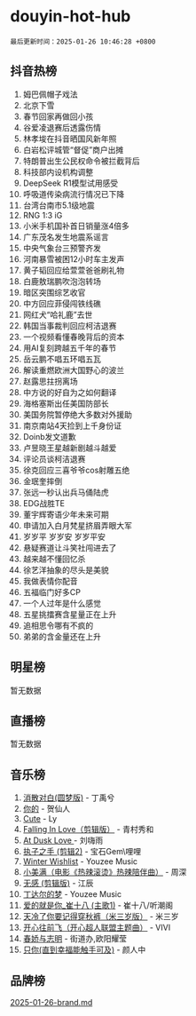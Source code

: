 # douyin-hot-hub

`最后更新时间：2025-01-26 10:46:28 +0800`

## 抖音热榜

1. 姆巴佩帽子戏法
1. 北京下雪
1. 春节回家再做回小孩
1. 谷爱凌退赛后透露伤情
1. 林孝埈在抖音晒国风新年照
1. 白岩松评城管“督促”商户出摊
1. 特朗普出生公民权命令被拦截背后
1. 科技部内设机构调整
1. DeepSeek R1模型试用感受
1. 呼吸道传染病流行情况已下降
1. 台湾台南市5.1级地震
1. RNG 1:3 iG
1. 小米手机国补首日销量涨4倍多
1. 广东茂名发生地震系谣言
1. 中央气象台三预警齐发
1. 河南暴雪被困12小时车主发声
1. 黄子韬回应给萱萱爸爸刷礼物
1. 白鹿敖瑞鹏吹泡泡转场
1. 暗区突围综艺收官
1. 中方回应菲侵闯铁线礁
1. 网红犬“哈礼鹿”去世
1. 韩国当事裁判回应柯洁退赛
1. 一个视频看懂春晚背后的资本
1. 用AI复刻跨越五千年的春节
1. 岳云鹏不唱五环唱五瓦
1. 解读重燃欧洲大国野心的波兰
1. 赵露思拄拐离场
1. 中方说的好自为之如何翻译
1. 海格塞斯出任美国防部长
1. 美国务院暂停绝大多数对外援助
1. 南京南站4天捡到上千身份证
1. Doinb发文道歉
1. 卢昱晓王星越新剧越斗越爱
1. 评论员谈柯洁退赛
1. 徐克回应三喜爷爷cos射雕五绝
1. 金珉奎摔倒
1. 张远一秒认出兵马俑陆虎
1. EDG战胜TE
1. 董宇辉寄语少年未来可期
1. 申请加入白月梵星挤眉弄眼大军
1. 岁岁平 岁岁安 岁岁平安
1. 悬疑赛道让斗笑社闯进去了
1. 越来越不懂回忆杀
1. 徐艺洋抽象的尽头是美貌
1. 我做表情你配音
1. 五福临门好多CP
1. 一个人过年是什么感觉
1. 五星挑擂赛含星量正在上升
1. 追相思令哪有不疯的
1. 弟弟的含金量还在上升

## 明星榜

暂无数据

## 直播榜

暂无数据

## 音乐榜

1. [消散对白(圆梦版)](https://sf5-hl-cdn-tos.douyinstatic.com/obj/tos-cn-ve-2774/og4jB5I5IizzoZVAAAzWgBMAsMDWoArfwBOiFs) - 丁禹兮
1. [你的](https://sf3-cdn-tos.douyinstatic.com/obj/tos-cn-ve-2774/oYuIeKf42jB7sEV6B2upMdpYAgfrQWj0FeRegh) - 贺仙人
1. [Cute](https://sf5-hl-cdn-tos.douyinstatic.com/obj/tos-cn-ve-2774/o4IbIzHWKAAB4wsS5qMBRiiAlEBGTpQRNfFvuo) - Ly
1. [Falling In Love（剪辑版）](https://sf5-hl-cdn-tos.douyinstatic.com/obj/tos-cn-ve-2774/o8ajpA8zzgBPahbBIO8AcKGBLJezFCRd1wfP9f) - 青村秀和
1. [ At Dusk  Love ](https://sf5-hl-cdn-tos.douyinstatic.com/obj/tos-cn-ve-2774/o8CrpCf5CaYgI4ZrtQgMQAFEfuGqNnRSDQAPBc) - 刘嗨雨
1. [执子之手 (剪辑2)](https://sf5-hl-cdn-tos.douyinstatic.com/obj/tos-cn-ve-2774/oUoZLQjCc31XzqsBnBQUNgeKtYPBcgbFDwtfcu) - 宝石Gem\哩哩
1. [Winter Wishlist](https://sf5-hl-cdn-tos.douyinstatic.com/obj/tos-cn-ve-2774/oIIgUOeamCFCVAzxN6MFRLIBlLGpUqQxeeHrLE) - Youzee Music
1. [小美满（电影《热辣滚烫》热辣陪伴曲）](https://sf5-hl-cdn-tos.douyinstatic.com/obj/tos-cn-ve-2774/o0GAn2lSgfZIDUgtevCGDQYnFg4CwnrBaxbTZL) - 周深
1. [无感 (剪辑版)](https://sf5-hl-cdn-tos.douyinstatic.com/obj/tos-cn-ve-2774/o0eIsUzJBDlQaQFC5OFlgbMEZC1TFYBftOBn6p) - 江辰
1. [丁达尔的梦](https://sf5-hl-cdn-tos.douyinstatic.com/obj/tos-cn-ve-2774/oMU3WirUZBVQkAC9ccG5P2IQirziZM2RTInUY) - Youzee Music
1. [爱的就是你_崔十八 (主歌1)](https://sf5-hl-cdn-tos.douyinstatic.com/obj/tos-cn-ve-2774/oI5BO5DhFZ6UTcNCnZaOCBLtZ7WIMQGfgnXf5E) - 崔十八/听潮阁
1. [天冷了你要记得穿秋裤（米三岁版）](https://sf5-hl-cdn-tos.douyinstatic.com/obj/tos-cn-ve-2774/oQlIwVIDWiZ6BQilAorS7MA0AgCkQDvcZAdm1) - 米三岁
1. [开心往前飞（开心超人联盟主题曲）](https://sf5-hl-cdn-tos.douyinstatic.com/obj/tos-cn-ve-2774/9d8fb7c82cf1421fb93a9fe925275e0a) - VIVI
1. [春娇与志明](https://sf6-cdn-tos.douyinstatic.com/obj/tos-cn-ve-2774/e530d8fceb7044b39707d7f9ff54add1) - 街道办,欧阳耀莹
1. [只你(直到幸福能触手可及)](https://sf5-hl-cdn-tos.douyinstatic.com/obj/tos-cn-ve-2774/o0lBkRDzFTeaVSUz3ZZSCBVtZ5DIMQGfgmEAuE) - 颜人中

## 品牌榜

[2025-01-26-brand.md](2025-01-26-brand.md)
